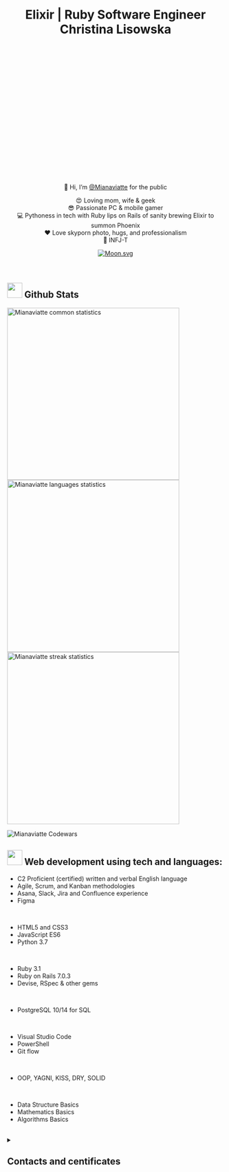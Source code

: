 <div align="center">
  <h1 style="width:100%;height:10%;text-align:center;position:relative;top:40%;">Elixir | Ruby Software Engineer Christina Lisowska</h1>
  
  👋 Hi, I’m [@Mianaviatte](https://www.instagram.com/mianaviatte/) for the public  
     
  😍 Loving mom, wife & geek  
  😎 Passionate PC & mobile gamer  
  💻 Pythoness in tech with Ruby lips on Rails of sanity brewing Elixir to summon Phoenix  
  ❤️ Love skyporn photo, hugs, and professionalism  
  🙏 INFJ-T  

<!-- real time moon -->
[![Moon.svg](https://moon-svg.minung.dev/moon.svg?theme=ray)](https://moon-svg.minung.dev)  
 
 </div>
  
<br />

<!--- GitHub stats -->
<h2><img src="https://media.giphy.com/media/iY8CRBdQXODJSCERIr/giphy.gif" width="35"> Github Stats</h2>

<picture>
  <source
    srcset="https://github-readme-stats.vercel.app/api?username=Mianaviatte&show_icons=true&theme=dark&hide_border=false&line_height=20"
    media="(prefers-color-scheme: dark)"
  />
  <source
    srcset="https://github-readme-stats.vercel.app/api?username=Mianaviatte&show_icons=true&hide_border=false&line_height=20"
    media="(prefers-color-scheme: light), (prefers-color-scheme: no-preference)"
  />
  <img width="400" src="https://github-readme-stats.vercel.app/api?username=Mianaviatte&show_icons=true&hide_border=false&line_height=20" alt="Mianaviatte common statistics"/>
</picture>

<img width="400" src="https://github-readme-stats.anuraghazra1.vercel.app/api/top-langs/?username=Mianaviatte&show_icons=true&locale=en&theme=dark&hide_border=false&no-bg=true&no-frame=true&langs_count=10&include_all_commits=true&count_private=true" alt="Mianaviatte languages statistics"/>

<img width="400" src="https://github-readme-streak-stats.herokuapp.com/?user=Mianaviatte&theme=dark&hide_border=false"  alt="Mianaviatte streak statistics"/> 

![Mianaviatte Codewars](https://www.codewars.com/users/Mianaviatte/badges/large)  



<!--- Languauges -->
<h2><img src="https://media.giphy.com/media/hu9xj9UtxpoY3oytsh/giphy.gif" width="35"> Web development using tech and languages:</h2>

* C2 Proficient (certified) written and verbal English language
* Agile, Scrum, and Kanban methodologies  
* Asana, Slack, Jira and Confluence experience  
* Figma
<br />
  
* HTML5 and CSS3  
* JavaScript ES6  
* Python 3.7
<br />
  
* Ruby 3.1    
* Ruby on Rails 7.0.3    
* Devise, RSpec & other gems  
<!-- * Elixir 1.9.1   -->
<!-- * Erlang / OTP 22   -->
<!-- * Phoenix 1.7.2   -->
<br />
  
* PostgreSQL 10/14 for SQL  
<!-- * MongoDB Atlas for NoSQL    -->
<br />
  
* Visual Studio Code  
* PowerShell  
* Git flow
<br />
  
* OOP, YAGNI, KISS, DRY, SOLID  
<!-- * Functional Programming   -->
<br />
  
* Data Structure Basics  
* Mathematics Basics  
* Algorithms Basics
<br />
  
  
<!-- <img align="left" alt="Elixir" width="30px" style="padding-right:10px;" src="https://cdn.jsdelivr.net/gh/devicons/devicon/icons/elixir/elixir-original.svg"/> -->
<!-- <img align="left" alt="Erlang" width="30px" style="padding-right:10px;" src="https://cdn.jsdelivr.net/gh/devicons/devicon/icons/erlang/erlang-original-wordmark.svg"/> -->
<!-- <img align="left" alt="Phoenix" width="30px" style="padding-right:10px;" src="https://cdn.jsdelivr.net/gh/devicons/devicon/icons/phoenix/phoenix-original-wordmark.svg"/> -->

<!--
<img align="left" alt="Ruby" width="30px" style="padding-right:10px;" src="https://cdn.jsdelivr.net/gh/devicons/devicon/icons/ruby/ruby-original-wordmark.svg"/>          
<img align="left" alt="Rails" width="30px" style="padding-right:10px;" src="https://cdn.jsdelivr.net/gh/devicons/devicon/icons/rails/rails-plain-wordmark.svg"/>
<img align="left" alt="Rspec" width="30px" style="padding-right:10px;" src="https://cdn.jsdelivr.net/gh/devicons/devicon/icons/rspec/rspec-original.svg"/>

<img align="left" alt="Python" width="30px" style="padding-right:10px;" src="https://cdn.jsdelivr.net/gh/devicons/devicon/icons/python/python-original-wordmark.svg"/>
<img align="left" alt="JavaScript" width="30px" style="padding-right:10px;" src="https://cdn.jsdelivr.net/gh/devicons/devicon/icons/javascript/javascript-original.svg"/>
<img align="left" alt="HTML" width="30px" style="padding-right:10px;" src="https://cdn.jsdelivr.net/gh/devicons/devicon/icons/html5/html5-original-wordmark.svg"/>
<img align="left" alt="CSS" width="30px" style="padding-right:10px;" src="https://cdn.jsdelivr.net/gh/devicons/devicon/icons/css3/css3-original-wordmark.svg"/>

<img align="left" alt="Postgres" width="30px" style="padding-right:10px;" src="https://cdn.jsdelivr.net/gh/devicons/devicon/icons/postgresql/postgresql-original-wordmark.svg"/>
<img align="left" alt="MongoDB" width="30px" style="padding-right:10px;" src="https://cdn.jsdelivr.net/gh/devicons/devicon/icons/mongodb/mongodb-original-wordmark.svg"/> 

<img align="left" alt="VSCode" width="30px" style="padding-right:10px;" src="https://cdn.jsdelivr.net/gh/devicons/devicon/icons/vscode/vscode-original-wordmark.svg"/>
<img align="left" alt="Git" width="30px" style="padding-right:10px;" src="https://cdn.jsdelivr.net/gh/devicons/devicon/icons/git/git-original-wordmark.svg"/>

<img align="left" alt="Ubuntu" width="30px" style="padding-right:10px;" src="https://cdn.jsdelivr.net/gh/devicons/devicon/icons/ubuntu/ubuntu-plain-wordmark.svg"/>
<img align="left" alt="Linux" width="30px" style="padding-right:10px;" src="https://cdn.jsdelivr.net/gh/devicons/devicon/icons/linux/linux-original.svg"/>

<img align="left" alt="Jira" width="30px" style="padding-right:10px;" src="https://cdn.jsdelivr.net/gh/devicons/devicon/icons/jira/jira-original-wordmark.svg"/>
<img align="left" alt="Confluence" width="30px" style="padding-right:10px;" src="https://cdn.jsdelivr.net/gh/devicons/devicon/icons/confluence/confluence-original-wordmark.svg"/>
<img align="left" alt="Slack" width="30px" style="padding-right:10px;" src="https://cdn.jsdelivr.net/gh/devicons/devicon/icons/slack/slack-original.svg"/>
<img align="left" alt="Figma" width="30px" style="padding-right:10px;" src="https://cdn.jsdelivr.net/gh/devicons/devicon/icons/figma/figma-original.svg"/>  
-->
  
    
<details>  
 <summary><h2>Contacts and centificates</h2></summary>  
  
[Deployed curriculum vitae (CV) for your convenience](https://mianaviatte-cv.netlify.app/)  
  
[English C2 Proficient level certificate](https://www.efset.org/cert/VWBiQP)  
  
[Ruby web app development Scholarship](https://courses.prometheus.org.ua:18090/downloads/f9e2ab53332444ab8c973350029e5ccf/Certificate.pdf)  
  
[Chat via telegram](https://t.me/Mianaviatte/)  
  
</details>  
  
  
  
<!---
Mianaviatte/Mianaviatte is a ✨ special ✨ repository because its `README.md` (this file) appears on your GitHub profile.
You can click the Preview link to take a look at your changes.
--->
